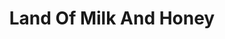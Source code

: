 ---
draft: false
slug: land-of-milk-and-honey-4e56c993
title: Land Of Milk And Honey
type: books
params:
  authors:
    - C Pam Zhang
  book_title: Land Of Milk And Honey
  book_description: The award-winning author ofHow Much of These Hills Is Goldreturns with a rapturous and revelatory novel about a young chef whose discovery of pleasure alters her life and, indirectly, the worldA smog has spread. Food crops are rapidly disappearing. A chef escapes her dying career in a dreary city to take a job at a decadent mountaintop colony seemingly free of the world’s troubles.There, the sky is clear again. Rare ingredients abound. Her enigmatic employer and his visionary daughter have built a lush new life for the global elite, one that reawakens the chef to the pleasures of taste, touch, and her own body.In this atmosphere of hidden wonders and cool, seductive violence, the chef’s boundaries undergo a thrilling erosion. Soon she is pushed to the center of a startling attempt to reshape the world far beyond the plate.Sensuous and surprising, joyous and bitingly sharp, told in language as alluring as it is original,Land of Milk and Honeylays provocatively bare the ethics of seeking pleasure in a dying world. It is a daringly imaginative exploration of desire and deception, privilege and faith, and the roles we play to survive. Most of all, it is a love letter to food, to wild delight, and to the transformative power of a woman embracing her own appetite.
  cover: https://images-na.ssl-images-amazon.com/images/S/compressed.photo.goodreads.com/books/1683827919i/101673225.jpg
  isbn: '9781529153668'
  languages:
    - Английский
  goodreads_link: https://www.goodreads.com/book/show/101673225-land-of-milk-and-honey
  page_count: '240'
  publication_year: '2023'
  russian_audioversion: false
  russian_translation_status: unknown
  short_book_description: The award-winning author of How Much of These Hills Is Gold returns with a rapturous and revelatory novel about a young chef whose discovery of pleasure alters her life and, indirectly, the world...
  tags:
    - Food
    - audiobook
    - contemporary
    - dystopia
    - fiction
    - literary fiction
    - science fiction
---